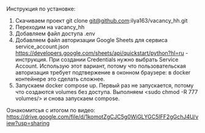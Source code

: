 Инструкция по установке:

1) Скачиваем проект git clone git@github.com:ilya163/vacancy_hh.git
2) Переходим на vacancy_hh
3) Добавляем файл доступа .env
4) Добавляем файл авторизации Google Sheets для сервиса service_account.json 
   https://developers.google.com/sheets/api/quickstart/python?hl=ru - инструкция. При создании Credentials нужно выбрать Service Account. Использую этот вариант, потому что пользовательская авторизация требует подтвержение в оконном браузере: в docker контейнере это сделать сложнее.
5) Запускаем docker compose up. Первый раз не запускается, потому что создаются volumes без доступа. Выполняем <sudo chmod -R 777 volumes/> и снова запускаем compose.

Ознакомитсья с итогом по видео: https://drive.google.com/file/d/1komotZgCJC5g0WiGLYGC5IFF2gGchJ4U/view?usp=sharing
